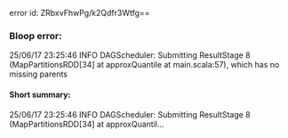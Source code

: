 error id: ZRbxvFhwPg/k2Qdfr3Wtfg==
### Bloop error:

25/06/17 23:25:46 INFO DAGScheduler: Submitting ResultStage 8 (MapPartitionsRDD[34] at approxQuantile at main.scala:57), which has no missing parents
#### Short summary: 

25/06/17 23:25:46 INFO DAGScheduler: Submitting ResultStage 8 (MapPartitionsRDD[34] at approxQuantil...